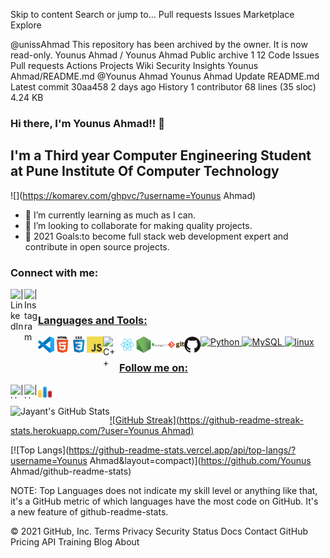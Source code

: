 Skip to content
Search or jump to…
Pull requests
Issues
Marketplace
Explore
 
@unissAhmad 
This repository has been archived by the owner. It is now read-only.
Younus Ahmad
/
Younus Ahmad
Public archive
1
12
Code
Issues
Pull requests
Actions
Projects
Wiki
Security
Insights
Younus Ahmad/README.md
@Younus Ahmad
Younus Ahmad Update README.md
Latest commit 30aa458 2 days ago
 History
 1 contributor
68 lines (35 sloc)  4.24 KB
   
### Hi there, I'm Younus Ahmad!! 👋
## I'm a Third year Computer Engineering Student at Pune Institute Of Computer Technology
![](https://komarev.com/ghpvc/?username=Younus Ahmad)




- 🌱 I’m currently learning as much as I can.
- 👯 I’m looking to collaborate for making quality projects.
- 🥅 2021 Goals:to become full stack web development expert and contribute in open source projects.





### Connect with me:
<a href="https://www.linkedin.com/in/Younus Ahmad/"><img align="left" alt=" | LinkedIn" width="22px" src="https://cdn.jsdelivr.net/npm/simple-icons@v3/icons/linkedin.svg" /></a>
<a href="https://www.instagram.com/jayant_khandebharad/?utm_medium=copy_link"><img align="left" alt=" | Instagram" width="22px" src="https://cdn.jsdelivr.net/npm/simple-icons@v3/icons/instagram.svg" />

<br />
	

### Languages and Tools:

<img align="left" alt="Visual Studio Code" width="26px" src="https://raw.githubusercontent.com/github/explore/80688e429a7d4ef2fca1e82350fe8e3517d3494d/topics/visual-studio-code/visual-studio-code.png" />
<img align="left" alt="HTML5" width="26px" src="https://raw.githubusercontent.com/github/explore/80688e429a7d4ef2fca1e82350fe8e3517d3494d/topics/html/html.png" />
<img align="left" alt="CSS3" width="26px" src="https://raw.githubusercontent.com/github/explore/80688e429a7d4ef2fca1e82350fe8e3517d3494d/topics/css/css.png" />
<img align="left" alt="JavaScript" width="26px" src="https://raw.githubusercontent.com/github/explore/80688e429a7d4ef2fca1e82350fe8e3517d3494d/topics/javascript/javascript.png" />
  
<img align="left" alt="C++" width="26px" src="https://user-images.githubusercontent.com/42747200/46140125-da084900-c26d-11e8-8ea7-c45ae6306309.png"/>
  <img align="left" alt="React" width="26px" src="https://raw.githubusercontent.com/github/explore/80688e429a7d4ef2fca1e82350fe8e3517d3494d/topics/react/react.png" />
<img align="left" alt="Node.js" width="26px" src="https://raw.githubusercontent.com/github/explore/80688e429a7d4ef2fca1e82350fe8e3517d3494d/topics/nodejs/nodejs.png" />
<img align="left" alt="MongoDB" width="26px" src="https://raw.githubusercontent.com/github/explore/80688e429a7d4ef2fca1e82350fe8e3517d3494d/topics/mongodb/mongodb.png" />
<img align="left" alt="Git" width="26px" src="https://raw.githubusercontent.com/github/explore/80688e429a7d4ef2fca1e82350fe8e3517d3494d/topics/git/git.png" />
<img align="left" alt="GitHub" width="26px" src="https://raw.githubusercontent.com/github/explore/78df643247d429f6cc873026c0622819ad797942/topics/github/github.png" />
  <img title="Python" alt="Python" src="https://raw.githubusercontent.com/Thomas-George-T/Thomas-George-T/master/assets/python.svg" width="26" />
	<img title="MySQL" alt="MySQL" src="https://raw.githubusercontent.com/Thomas-George-T/Thomas-George-T/master/assets/mysql.svg" width="26" />
  <img title="linux" alt="linux" src="https://raw.githubusercontent.com/Thomas-George-T/Thomas-George-T/master/assets/linux-tux.svg" width="26px" />
<br />
	
### Follow me on:

<a href="https://www.hackerrank.com/jntkhandebharad" ><img src="https://user-images.githubusercontent.com/17762967/42728663-26ebdb04-87dd-11e8-928f-fb01479a2ce1.png" align="left" alt="| Hackerrank" width="22px" height = "22px" /></a>
<a href="https://www.codechef.com/users/jayantkhd" ><img src="https://s3.amazonaws.com/codechef_shared/misc/fb-image-icon.png" align="left" alt="| Hackerrank" width="22px" height = "22px" /></a>
<a href="https://codeforces.com/profile/jayantkhd" ><img src="https://github.com/XCPCIO/Codeforces-Analytics/blob/main/public/favicon-16x16.png" align="left" alt="| Hackerrank" width="22px" height = "22px" /></a>

<br />
<br/>



  <img align="left" alt="Jayant's GitHub Stats" src="https://github-readme-stats.vercel.app/api?username=Younus Ahmad&show_icons=true&hide_border=true" />
  
  [![GitHub Streak](https://github-readme-streak-stats.herokuapp.com/?user=Younus Ahmad)](https://git.io/streak-stats)
  
  [![Top Langs](https://github-readme-stats.vercel.app/api/top-langs/?username=Younus Ahmad&layout=compact)](https://github.com/Younus Ahmad/github-readme-stats)

  
NOTE: Top Languages does not indicate my skill level or anything like that, it's a GitHub metric of which languages have the most code on GitHub. It's a new feature of github-readme-stats.









© 2021 GitHub, Inc.
Terms
Privacy
Security
Status
Docs
Contact GitHub
Pricing
API
Training
Blog
About
